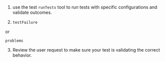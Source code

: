 1. use the test `runTests` tool to run tests with specific configurations and validate outcomes.


2. `testFailure` 

or 

`problems`

3. Review the user request to make sure your test is validating the correct behavior.
